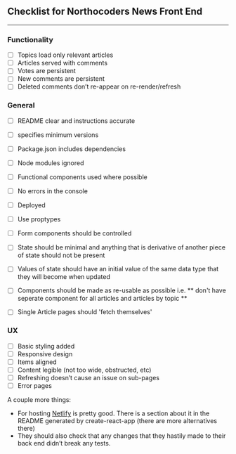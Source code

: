 ## Checklist for Northocoders News Front End

---

### Functionality

- [ ] Topics load only relevant articles
- [ ] Articles served with comments
- [ ] Votes are persistent
- [ ] New comments are persistent
- [ ] Deleted comments don’t re-appear on re-render/refresh

### General

- [ ] README clear and instructions accurate
- [ ] specifies minimum versions
- [ ] Package.json includes dependencies
- [ ] Node modules ignored
- [ ] Functional components used where possible
- [ ] No errors in the console
- [ ] Deployed
- [ ] Use proptypes
- [ ] Form components should be controlled
- [ ] State should be minimal and anything that is derivative of another piece of state should not be present
- [ ] Values of state should have an initial value of the same data type that they will become when updated
- [ ] Components should be made as re-usable as possible i.e. ** don't have seperate component for all articles and articles by topic **
- [ ] Single Article pages should 'fetch themselves' 


### UX

- [ ] Basic styling added
- [ ] Responsive design
- [ ] Items aligned
- [ ] Content legible (not too wide, obstructed, etc)
- [ ] Refreshing doesn’t cause an issue on sub-pages
- [ ] Error pages

A couple more things:
- For hosting [Netlify](https://www.netlify.com/blog/2016/07/22/deploy-react-apps-in-less-than-30-seconds/) is pretty good. There is a section about it in the README generated by create-react-app (there are more alternatives there)
- They should also check that any changes that they hastily made to their back end didn’t break any tests. 